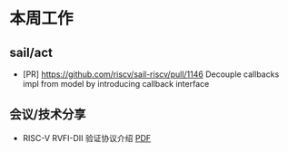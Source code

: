 # 本周工作

## sail/act

- \[PR\] <https://github.com/riscv/sail-riscv/pull/1146> Decouple callbacks impl from model by introducing callback interface

## 会议/技术分享

- RISC-V RVFI-DII 验证协议介绍 [PDF](https://github.com/trdthg/plct/blob/main/doc/sail/rvfi_dii_ppt/main.pdf)
